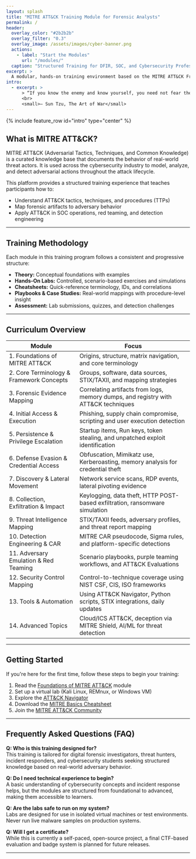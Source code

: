 ```yaml
---
layout: splash
title: "MITRE ATT&CK Training Module for Forensic Analysts"
permalink: /
header:
  overlay_color: "#2b2b2b"
  overlay_filter: "0.3"
  overlay_image: /assets/images/cyber-banner.png
  actions:
    - label: "Start the Modules"
      url: "/modules/"
  caption: "Structured Training for DFIR, SOC, and Cybersecurity Professionals"
excerpt: >
  A modular, hands-on training environment based on the MITRE ATT&CK Framework — developed to enhance adversary detection, forensic investigation, and security control mapping.
intro:
  - excerpt: >
      > “If you know the enemy and know yourself, you need not fear the result of a hundred battles.”
      <br>
      <small>— Sun Tzu, The Art of War</small>
---
```


{% include feature_row id="intro" type="center" %}

## What is MITRE ATT&CK?

MITRE ATT&CK (Adversarial Tactics, Techniques, and Common Knowledge) is a curated knowledge base that documents the behavior of real-world threat actors. It is used across the cybersecurity industry to model, analyze, and detect adversarial actions throughout the attack lifecycle.

This platform provides a structured training experience that teaches participants how to:
- Understand ATT&CK tactics, techniques, and procedures (TTPs)
- Map forensic artifacts to adversary behavior
- Apply ATT&CK in SOC operations, red teaming, and detection engineering

---

## Training Methodology

Each module in this training program follows a consistent and progressive structure:

- **Theory:** Conceptual foundations with examples
- **Hands-On Labs:** Controlled, scenario-based exercises and simulations
- **Cheatsheets:** Quick-reference terminology, IDs, and correlations
- **Playbooks & Case Studies:** Real-world mappings with procedure-level insight
- **Assessment:** Lab submissions, quizzes, and detection challenges

---

## Curriculum Overview

<section class="curriculum-section section">
  <div class="responsive-table-wrapper">
    <table class="curriculum-table">
      <thead>
        <tr>
          <th>Module</th>
          <th>Focus</th>
        </tr>
      </thead>
      <tbody>
        <tr><td>1. Foundations of MITRE ATT&CK</td><td>Origins, structure, matrix navigation, and core terminology</td></tr>
        <tr><td>2. Core Terminology & Framework Concepts</td><td>Groups, software, data sources, STIX/TAXII, and mapping strategies</td></tr>
        <tr><td>3. Forensic Evidence Mapping</td><td>Correlating artifacts from logs, memory dumps, and registry with ATT&CK techniques</td></tr>
        <tr><td>4. Initial Access & Execution</td><td>Phishing, supply chain compromise, scripting and user execution detection</td></tr>
        <tr><td>5. Persistence & Privilege Escalation</td><td>Startup items, Run keys, token stealing, and unpatched exploit identification</td></tr>
        <tr><td>6. Defense Evasion & Credential Access</td><td>Obfuscation, Mimikatz use, Kerberoasting, memory analysis for credential theft</td></tr>
        <tr><td>7. Discovery & Lateral Movement</td><td>Network service scans, RDP events, lateral pivoting evidence</td></tr>
        <tr><td>8. Collection, Exfiltration & Impact</td><td>Keylogging, data theft, HTTP POST-based exfiltration, ransomware simulation</td></tr>
        <tr><td>9. Threat Intelligence Mapping</td><td>STIX/TAXII feeds, adversary profiles, and threat report mapping</td></tr>
        <tr><td>10. Detection Engineering & CAR</td><td>MITRE CAR pseudocode, Sigma rules, and platform-specific detections</td></tr>
        <tr><td>11. Adversary Emulation & Red Teaming</td><td>Scenario playbooks, purple teaming workflows, and ATT&CK Evaluations</td></tr>
        <tr><td>12. Security Control Mapping</td><td>Control-to-technique coverage using NIST CSF, CIS, ISO frameworks</td></tr>
        <tr><td>13. Tools & Automation</td><td>Using ATT&CK Navigator, Python scripts, STIX integrations, daily updates</td></tr>
        <tr><td>14. Advanced Topics</td><td>Cloud/ICS ATT&CK, deception via MITRE Shield, AI/ML for threat detection</td></tr>
      </tbody>
    </table>
  </div>
</section>

---

## Getting Started

If you're here for the first time, follow these steps to begin your training:

1. Read the [Foundations of MITRE ATT&CK](/modules/foundations-of-mitre-attack/) module
2. Set up a virtual lab (Kali Linux, REMnux, or Windows VM)
3. Explore the [ATT&CK Navigator](https://mitre-attack.github.io/attack-navigator/)
4. Download the [MITRE Basics Cheatsheet](/catoverflow.com)
5. Join the [MITRE ATT&CK Community](https://attack.mitre.org/resources/#slack)

---

## Frequently Asked Questions (FAQ)

**Q: Who is this training designed for?**  
This training is tailored for digital forensic investigators, threat hunters, incident responders, and cybersecurity students seeking structured knowledge based on real-world adversary behavior.

**Q: Do I need technical experience to begin?**  
A basic understanding of cybersecurity concepts and incident response helps, but the modules are structured from foundational to advanced, making them accessible to learners.

**Q: Are the labs safe to run on my system?**  
Labs are designed for use in isolated virtual machines or test environments. Never run live malware samples on production systems.

**Q: Will I get a certificate?**  
While this is currently a self-paced, open-source project, a final CTF-based evaluation and badge system is planned for future releases.

---